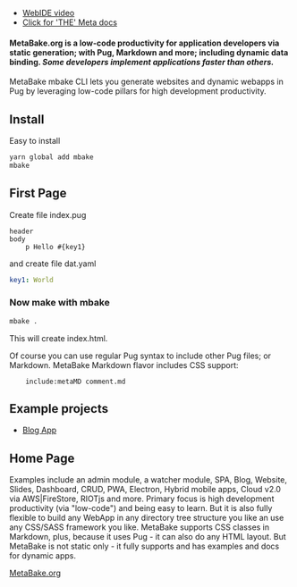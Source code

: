 

- <a href='https://youtu.be/CMUiPC0YtYA' target='_blank'>WebIDE video</a>
- <a href='http://doc.MetaBake.org/meta/' target='_blank'>Click for 'THE' Meta docs</a>


#### MetaBake.org is a low-code productivity for application developers via static generation; with Pug, Markdown and more; including dynamic data binding. *Some developers implement applications faster than others.*


MetaBake mbake CLI lets you generate websites and dynamic webapps in Pug by leveraging low-code pillars for high development productivity.

## Install

Easy to install

```sh
yarn global add mbake
mbake
```

## First Page

Create file index.pug
```pug
header
body
    p Hello #{key1}
```
and create file dat.yaml
```yaml
key1: World
```

### Now make with mbake

```sh
mbake .
```

This will create index.html. 

Of course you can use regular Pug syntax to include other Pug files; or Markdown. MetaBake Markdown flavor includes CSS support:
```pug
    include:metaMD comment.md
```

## Example projects

* [Blog App](blog/README.md)

## Home Page

Examples include an admin module, a watcher module, SPA, Blog, Website, Slides, Dashboard, CRUD, PWA, Electron, Hybrid mobile apps, Cloud v2.0 via AWS|FireStore, RIOTjs and more. 
Primary focus is high development productivity (via "low-code") and being easy to learn. But it is also fully flexible to build any WebApp in any directory tree structure you like an use any CSS/SASS framework you like.
MetaBake supports CSS classes in Markdown, plus, because it uses Pug - it can also do any HTML layout. But MetaBake is not static only - it fully supports and has examples and docs for dynamic apps.

[MetaBake.org](http://www.mBake.org)

